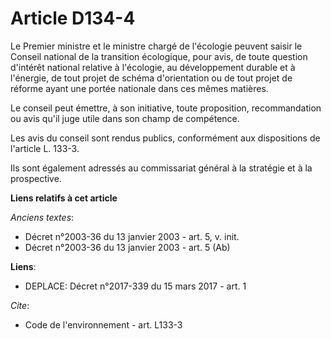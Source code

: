 # Article D134-4

Le Premier ministre et le ministre chargé de l'écologie peuvent saisir le Conseil national de la transition écologique, pour
avis, de toute question d'intérêt national relative à l'écologie, au développement durable et à l'énergie, de tout projet de
schéma d'orientation ou de tout projet de réforme ayant une portée nationale dans ces mêmes matières.

Le conseil peut émettre, à son initiative, toute proposition, recommandation ou avis qu'il juge utile dans son champ de
compétence.

Les avis du conseil sont rendus publics, conformément aux dispositions de l'article L. 133-3.

Ils sont également adressés au commissariat général à la stratégie et à la prospective.

**Liens relatifs à cet article**

_Anciens textes_:

  - Décret n°2003-36 du 13 janvier 2003 - art. 5, v. init.
  - Décret n°2003-36 du 13 janvier 2003 - art. 5 (Ab)

**Liens**:

  - DEPLACE: Décret n°2017-339 du 15 mars 2017 - art. 1

_Cite_:

  - Code de l'environnement - art. L133-3
